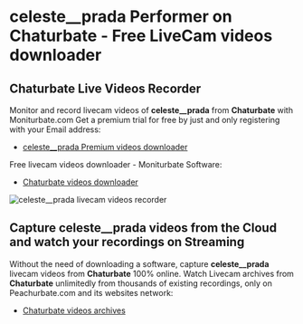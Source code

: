 # celeste__prada Performer on Chaturbate - Free LiveCam videos downloader

## Chaturbate Live Videos Recorder

Monitor and record livecam videos of **celeste__prada** from **Chaturbate** with Moniturbate.com
Get a premium trial for free by just and only registering with your Email address:
* [celeste__prada Premium videos downloader](https://moniturbate.com/request-demo-licence-key.html)

Free livecam videos downloader - Moniturbate Software:
* [Chaturbate videos downloader](https://moniturbate.com/moniturbate-download-software.html)

![celeste__prada livecam videos recorder](https://peachurnet.com/templates/moniturbate-software.png)


## Capture celeste__prada videos from the Cloud and watch your recordings on Streaming

Without the need of downloading a software, capture **celeste__prada** livecam videos from **Chaturbate** 100% online.
Watch Livecam archives from **Chaturbate** unlimitedly from thousands of existing recordings, only on Peachurbate.com and its websites network:
* [Chaturbate videos archives](https://peachurnet.com/)